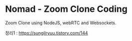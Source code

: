 # Nomad - Zoom Clone Coding

Zoom Clone using NodeJS, webRTC and Websockets.


정리1 : https://sungilryuu.tistory.com/144

